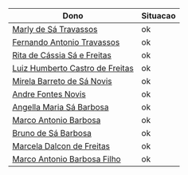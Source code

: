 Dono | Situacao
---- | ----
[Marly de Sá Travassos](verificacao_de_CPF/marly.pdf)          | ok 
[Fernando Antonio Travassos](verificacao_de_CPF/fernando.pdf)  | ok
[Rita de Cássia Sá e Freitas](verificacao_de_CPF/rita.pdf)     | ok
[Luiz Humberto Castro de Freitas](verificacao_de_CPF/luiz.pdf) | ok
[Mirela Barreto de Sá Novis](verificacao_de_CPF/mirela.pdf)    | ok
[Andre Fontes Novis](verificacao_de_CPF/andre.pdf)             | ok
[Angella Maria Sá Barbosa](verificacao_de_CPF/angella.pdf)     | ok
[Marco Antonio Barbosa](verificacao_de_CPF/marco_antonio_barbosa.pdf) | ok
[Bruno de Sá Barbosa](verificacao_de_CPF/bruno.pdf)            | ok
[Marcela Dalcon de Freitas](verificacao_de_CPF/marcela.pdf)    | ok
[Marco Antonio Barbosa Filho](verificacao_de_CPF/marco_antonio_barbosa_filho.pdf) | ok

